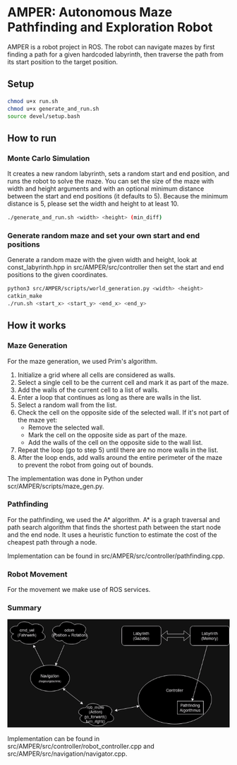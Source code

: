 # AMPER: Autonomous Maze Pathfinding and Exploration Robot
AMPER is a robot project in ROS. The robot can navigate mazes by first finding a path for a given hardcoded labyrinth, then traverse the path from its start position to the target position.

## Setup
```sh
chmod u+x run.sh
chmod u+x generate_and_run.sh
source devel/setup.bash
```
## How to run
### Monte Carlo Simulation
It creates a new random labyrinth, sets a random start and end position, and runs the robot to solve the maze. You can set the
size of the maze with width and height arguments and with an optional minimum distance between the start and end positions (it defaults to 5). 
Because the minimum distance is 5, please set the width and height to at least 10.
```sh  
./generate_and_run.sh <width> <height> (min_diff)
```
### Generate random maze and set your own start and end positions
Generate a random maze with the given width and height, look at const_labyrinth.hpp in src/AMPER/src/controller then set the start and end positions to the given coordinates.
```sh
python3 src/AMPER/scripts/world_generation.py <width> <height>
catkin_make
./run.sh <start_x> <start_y> <end_x> <end_y>
```

## How it works
### Maze Generation
For the maze generation, we used Prim's algorithm.
1. Initialize a grid where all cells are considered as walls.
2. Select a single cell to be the current cell and mark it as part of the maze.
3. Add the walls of the current cell to a list of walls.
4. Enter a loop that continues as long as there are walls in the list.
5. Select a random wall from the list.
6. Check the cell on the opposite side of the selected wall. If it's not part of the maze yet:
   - Remove the selected wall.
   - Mark the cell on the opposite side as part of the maze.
   - Add the walls of the cell on the opposite side to the wall list.
7. Repeat the loop (go to step 5) until there are no more walls in the list.
8. After the loop ends, add walls around the entire perimeter of the maze to prevent the robot from going out of bounds.

The implementation was done in Python under scr/AMPER/scripts/maze_gen.py.
### Pathfinding
For the pathfinding, we used the A* algorithm. A* is a graph traversal and path search algorithm that finds the shortest path between the start node and the end node. 
It uses a heuristic function to estimate the cost of the cheapest path through a node. 

Implementation can be found in src/AMPER/src/controller/pathfinding.cpp.

### Robot Movement
For the movement we make use of ROS services.


### Summary

![alt text](src/AMPER/docs/figures/architecture.drawio.png)

Implementation can be found in src/AMPER/src/controller/robot_controller.cpp and src/AMPER/src/navigation/navigator.cpp.